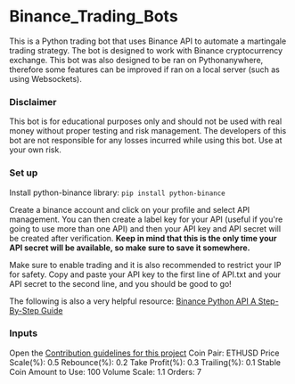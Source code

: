 # Binance_Trading_Bots

This is a Python trading bot that uses Binance API to automate a martingale trading strategy. The bot is designed to work with Binance cryptocurrency exchange.
This bot was also designed to be ran on Pythonanywhere, therefore some features can be improved if ran on a local server (such as using Websockets).

### Disclaimer
This bot is for educational purposes only and should not be used with real money without proper testing and risk management. The developers of this bot are not responsible for any losses incurred while using this bot. Use at your own risk.

### Set up
Install python-binance library:
`pip install python-binance`

Create a binance account and click on your profile and select API management. You can then create a label key for your API (useful if you're going to use more than one API) and then your API key and API secret will be created after verification. **Keep in mind that this is the only time your API secret will be available, so make sure to save it somewhere.** 

Make sure to enable trading and it is also recommended to restrict your IP for safety. Copy and paste your API key to the first line of API.txt and your API secret to the second line, and you should be good to go!

The following is also a very helpful resource: [Binance Python API A Step-By-Step Guide](https://algotrading101.com/learn/binance-python-api-guide/)

### Inputs
Open the [Contribution guidelines for this project](Binance_Trading_Bots/)
Coin Pair: ETHUSD
Price Scale(%): 0.5
Rebounce(%): 0.2
Take Profit(%): 0.3
Trailing(%): 0.1
Stable Coin Amount to Use: 100
Volume Scale: 1.1
Orders: 7
